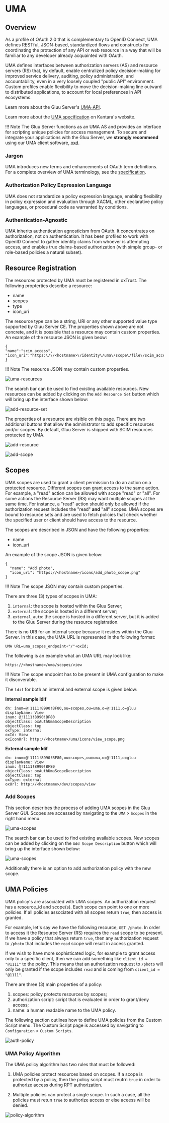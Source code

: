 # UMA
## Overview
As a profile of OAuth 2.0 that is complementary to OpenID Connect, UMA defines RESTful, JSON-based, standardized flows and constructs for coordinating the protection of any API or web resource in a way that will be familiar to any developer already acquainted with OAuth.

UMA defines interfaces between authorization servers (AS) and resource servers (RS) that, by default, enable centralized policy decision-making for improved service delivery, auditing, policy administration, and accountability, even in a very loosely coupled "public API" environment. Custom profiles enable flexibility to move the decision-making line outward to distributed applications, to account for local preferences in API ecosystems. 

Learn more about the Gluu Server's [UMA-API](../api-guide/uma-api.md). 

Learn more about the [UMA specification](https://docs.kantarainitiative.org/uma/rec-uma-core.html) on Kantara's website.

!!! Note
    The Gluu Server functions as an UMA AS and provides an interface for scripting unique policies for access management. To secure and integrate your applications with the Gluu Server, we **strongly recommend** using our UMA client software, [oxd](http://oxd.gluu.org).

### Jargon
UMA introduces new terms and enhancements of OAuth term definitions. For a complete overview of UMA terminology, see the [specification](https://docs.kantarainitiative.org/uma/rec-uma-core.html#rfc.section.1.2).

### Authorization Policy Expression Language
UMA does not standardize a policy expression language, enabling flexibility in policy expression and evaluation through XACML, other declarative policy languages, or procedural code as warranted by conditions. 

### Authentication-Agnostic
UMA inherits authentication agnosticism from OAuth. It concentrates on authorization, not on authentication. 
It has been profiled to work with OpenID Connect to gather identity claims from whoever is attempting access, 
and enables true claims-based authorization (with simple group- or role-based policies a natural subset). 

## Resource Registration
The resources protected by UMA must be registered in oxTrust. The following propterties describe a resource:

- name
- scopes
- type
- icon\_uri

The resource type can be a string, URI or any other supported value type supported by Gluu Server CE. The properties shown above are not concrete, and it is possible that a resource may contain custom properties. An example of the resource JSON is given beow:

```
{
"name":"scim_access",
"icon_uri":"https:\/\/<hostname>\/identity\/uma\/scope\/file\/scim_access"
}
```

!!! Note
    The resource JSON may contain custom properties.

![uma-resources](../img/uma/uma-resources.png)

The search bar can be used to find existing available resources. New resources can be added by clicking on the `Add Resource Set` button which will bring up the interface shown below:

![add-resource-set](../img/uma/add-resource-set.png)

The properties of a resource are visible on this page. There are two additional buttons that allow the administrator to add specific resources and/or scopes. By default, Gluu Server is shipped with SCIM resources protected by UMA.

![add-resource](../img/uma/add-resource.png)

![add-scope](../img/uma/add-scope.png)

## Scopes
UMA scopes are used to grant a client permission to do an action on a protected resource. Different scopes can grant access to the same action. For example, a "read" action can be allowed with scope "read" or "all". For some actions the Resource Server (RS) may want multiple scopes at the same time. For instance, a "read" action should only be allowed if the authorization request includes the "read" **and** "all" scopes. UMA scopes are bound to resource sets and are used to fetch policies that check whether the specified user or client should have access to the resource. 

The scopes are described in JSON and have the following properties:

- name
- icon\_uri

An example of the scope JSON is given below:

```
{
  "name": "Add photo",
  "icon_uri": "https://<hostname>/icons/add_photo_scope.png"
}
```

!!! Note
    The scope JSON may contain custom properties.

There are three (3) types of scopes in UMA:

1. `internal`: the scope is hosted within the Gluu Server;
2. `external`: the scope is hosted in a different server;
3. `external_auto`: the scope is hosted in a different server, but it is added to the Gluu Server during the resource registration.

There is no URI for an internal scope because it resides within the Gluu Server. In this case, the UMA URL is represented in the following format:

```
UMA URL=uma_scopes_endpoint+"/"+oxId;
```

The following is an example what an UMA URL may look like:

```
https://<hostname>/uma/scopes/view
```

!!! Note
    The scope endpoint has to be present in UMA configuration to make it discoverable.

The `ldif` for both an internal and external scope is given below:

**Internal sample ldif**
```
dn: inum=@!1111!8990!BF80,ou=scopes,ou=uma,o=@!1111,o=gluu
displayName: View
inum: @!1111!8990!BF80
objectClass: oxAuthUmaScopeDescription
objectClass: top
oxType: internal
oxId: View
oxIconUrl: http://<hostname>/uma/icons/view_scope.png
```

**External sample ldif**
```
dn: inum=@!1111!8990!BF80,ou=scopes,ou=uma,o=@!1111,o=gluu
displayName: View
inum: @!1111!8990!BF80
objectClass: oxAuthUmaScopeDescription
objectClass: top
oxType: external
oxUrl: http://<hostname>/dev/scopes/view
```

### Add Scopes
This section describes the process of adding UMA scopes in the Gluu Server GUI. Scopes are accessed by navigating to the `UMA` > `Scopes` in the right hand menu.

![uma-scopes](../img/uma/uma-scopes.png)

The search bar can be used to find existing available scopes. New scopes can be added by clicking on the `Add Scope Description` button which will bring up the interface shown below:

![uma-scopes](../img/uma/scopes-add.png)

Additionally there is an option to add authorization policy with the new scope.

## UMA Policies
UMA policy's are associated with UMA scopes. An authorization request has a resource_id and scope(s). Each scope can point to one or more policies. If all policies associated with all scopes return `true`, then access is granted. 

For example, let's say we have the following resource, `GET /photo`. In order to access it the Resource Server (RS) requires the `read` scope to be present. If we have a policy that always return `true`, then any authorization request to `/photo` that includes the `read` scope will result in access granted. 

If we wish to have more sophisticated logic, for example to grant access only to a specific client, then we can add something like `client_id = "@1111"` to the policy. This means that an authorization request to `/photo` will only be granted if the scope includes `read` and is coming from `client_id = "@1111"`.

There are three (3) main properties of a policy:

1. scopes: policy protects resources by scopes; 
2. authorization script: script that is evaluated in order to grant/deny access; 
3. name: a human readable name to the UMA policy.

The following section outlines how to define UMA policies from the Custom Script menu. The Custom Script page is accessed by navigating to `Configuration` > `Custom Scripts`.

![auth-policy](../img/uma/auth-policy.png)

### UMA Policy Algorithm
The UMA policy algorithm has two rules that must be followed:

1. UMA policies protect resources based on scopes. If a scope is protected by a policy, then the policy script must reutrn `true` in order to authorize access during RPT authorization.

2. Multiple policies can protect a single scope. In such a case, all the policies must retun `true` to authorize access or else aceess will be denied.

![policy-algorithm](../img/uma/policy-algorithm.jpg) 
